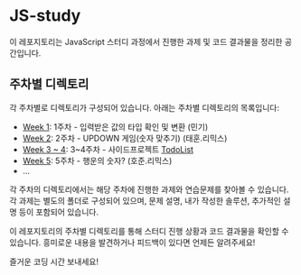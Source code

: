 # JS-study

이 레포지토리는 JavaScript 스터디 과정에서 진행한 과제 및 코드 결과물을 정리한 공간입니다.

## 주차별 디렉토리

각 주차별로 디렉토리가 구성되어 있습니다. 아래는 주차별 디렉토리의 목록입니다:

- [Week 1](./week%201): 1주차 - 입력받은 값의 타입 확인 및 변환 (민기)
- [Week 2](./week%202): 2주차 - UPDOWN 게임(숫자 맞추기) (태훈.리믹스)
- [Week 3 ~ 4](./week%203%20~%204): 3~4주차 - 사이드프로젝트 [TodoList]()
- [Week 5](./week%205): 5주차 - 행운의 숫자? (호준.리믹스)
- ...

각 주차의 디렉토리에서는 해당 주차에 진행한 과제와 연습문제를 찾아볼 수 있습니다. 각 과제는 별도의 폴더로 구성되어 있으며, 문제 설명, 내가 작성한 솔루션, 추가적인 설명 등이 포함되어 있습니다.

이 레포지토리의 주차별 디렉토리를 통해 스터디 진행 상황과 코드 결과물을 확인할 수 있습니다. 흥미로운 내용을 발견하거나 피드백이 있다면 언제든 알려주세요!

즐거운 코딩 시간 보내세요!

